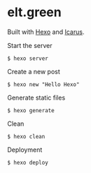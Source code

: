 # elt.green

Built with [Hexo](https://github.com/hexojs/hexo/blob/master/README.md) and [Icarus](https://ppoffice.github.io/hexo-theme-icarus/).

Start the server

```$ hexo server```

Create a new post

```$ hexo new "Hello Hexo"```

Generate static files

```$ hexo generate```

Clean

```$ hexo clean```

Deployment

```$ hexo deploy```
